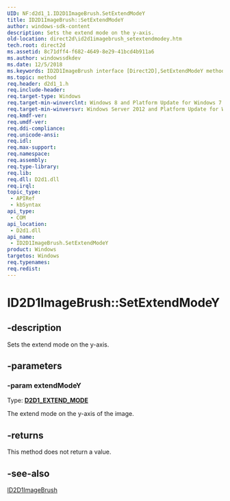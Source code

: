 ```yaml
---
UID: NF:d2d1_1.ID2D1ImageBrush.SetExtendModeY
title: ID2D1ImageBrush::SetExtendModeY
author: windows-sdk-content
description: Sets the extend mode on the y-axis.
old-location: direct2d\id2d1imagebrush_setextendmodey.htm
tech.root: direct2d
ms.assetid: 8c71dff4-f682-4649-8e29-41bcd4b911a6
ms.author: windowssdkdev
ms.date: 12/5/2018
ms.keywords: ID2D1ImageBrush interface [Direct2D],SetExtendModeY method, ID2D1ImageBrush.SetExtendModeY, ID2D1ImageBrush::SetExtendModeY, SetExtendModeY, SetExtendModeY method [Direct2D], SetExtendModeY method [Direct2D],ID2D1ImageBrush interface, d2d1_1/ID2D1ImageBrush::SetExtendModeY, direct2d.id2d1imagebrush_setextendmodey
ms.topic: method
req.header: d2d1_1.h
req.include-header: 
req.target-type: Windows
req.target-min-winverclnt: Windows 8 and Platform Update for Windows 7 [desktop apps \| UWP apps]
req.target-min-winversvr: Windows Server 2012 and Platform Update for Windows Server 2008 R2 [desktop apps \| UWP apps]
req.kmdf-ver: 
req.umdf-ver: 
req.ddi-compliance: 
req.unicode-ansi: 
req.idl: 
req.max-support: 
req.namespace: 
req.assembly: 
req.type-library: 
req.lib: 
req.dll: D2d1.dll
req.irql: 
topic_type:
 - APIRef
 - kbSyntax
api_type:
 - COM
api_location:
 - D2d1.dll
api_name:
 - ID2D1ImageBrush.SetExtendModeY
product: Windows
targetos: Windows
req.typenames: 
req.redist: 
---
```


# ID2D1ImageBrush::SetExtendModeY


## -description


Sets the extend mode on the y-axis.


## -parameters




### -param extendModeY

Type: <b><a href="https://msdn.microsoft.com/6b6e1fe1-d43a-46cf-904d-5266b9bd6bf4">D2D1_EXTEND_MODE</a></b>

The extend mode on the y-axis of the image.


## -returns



This method does not return a value.




## -see-also




<a href="https://msdn.microsoft.com/c5088ce2-5744-4061-957b-25831478a714">ID2D1ImageBrush</a>
 

 

